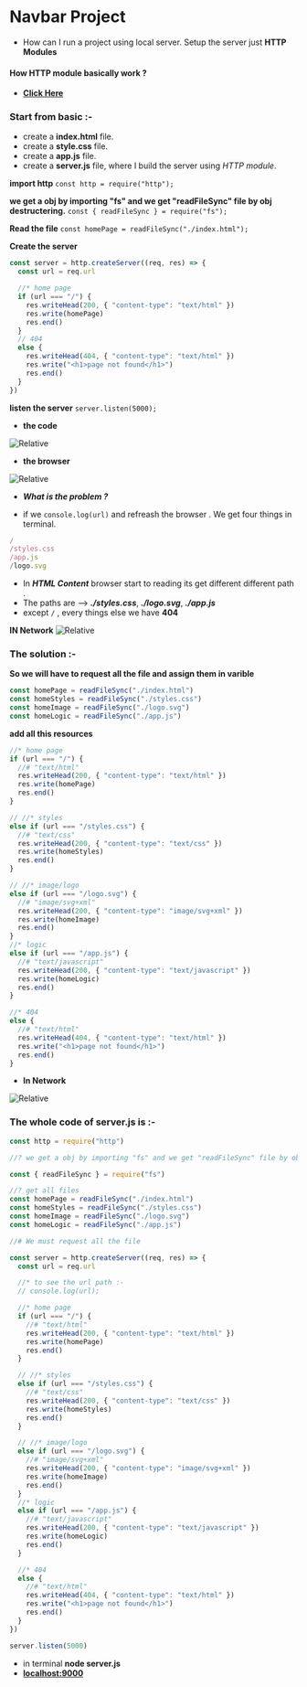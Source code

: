 # Navbar Project

- How can I run a project using local server. Setup the server just **HTTP Modules**

#### How HTTP module basically work ?

- [**Click Here**](https://github.com/yusuf-shahin/Basics-of-express.js)

### Start from basic :-

- create a **index.html** file.
- create a **style.css** file.
- create a **app.js** file.
- create a **server.js** file, where I build the server using _HTTP module_.

**import http**
`const http = require("http");`

**we get a obj by importing "fs" and we get "readFileSync" file by obj destructering.**
`const { readFileSync } = require("fs");`

**Read the file**
`const homePage = readFileSync("./index.html");`

**Create the server**

```js
const server = http.createServer((req, res) => {
  const url = req.url

  //* home page
  if (url === "/") {
    res.writeHead(200, { "content-type": "text/html" })
    res.write(homePage)
    res.end()
  }
  // 404
  else {
    res.writeHead(404, { "content-type": "text/html" })
    res.write("<h1>page not found</h1>")
    res.end()
  }
})
```

**listen the server**
`server.listen(5000);`

- **the code**

![Relative](./image/code.jfif)

- **the browser**

![Relative](./image/browser.jfif)

- **_What is the problem ?_**

- if we `console.log(url)` and refreash the browser . We get four things in terminal.

```js
/
/styles.css
/app.js
/logo.svg
```

- In **_HTML Content_** browser start to reading its get different different path .
- The paths are --> **_./styles.css_**, **_./logo.svg_**, **_./app.js_**
- except `/` , every things else we have **404**

**IN Network**
![Relative](./image/error-file.jpeg)

### The solution :-

**So we will have to request all the file and assign them in varible**

```js
const homePage = readFileSync("./index.html")
const homeStyles = readFileSync("./styles.css")
const homeImage = readFileSync("./logo.svg")
const homeLogic = readFileSync("./app.js")
```

**add all this resources**

```js
//* home page
if (url === "/") {
  //# "text/html"
  res.writeHead(200, { "content-type": "text/html" })
  res.write(homePage)
  res.end()
}

// //* styles
else if (url === "/styles.css") {
  //# "text/css"
  res.writeHead(200, { "content-type": "text/css" })
  res.write(homeStyles)
  res.end()
}

// //* image/logo
else if (url === "/logo.svg") {
  //# "image/svg+xml"
  res.writeHead(200, { "content-type": "image/svg+xml" })
  res.write(homeImage)
  res.end()
}
//* logic
else if (url === "/app.js") {
  //# "text/javascript"
  res.writeHead(200, { "content-type": "text/javascript" })
  res.write(homeLogic)
  res.end()
}

//* 404
else {
  //# "text/html"
  res.writeHead(404, { "content-type": "text/html" })
  res.write("<h1>page not found</h1>")
  res.end()
}
```

- **In Network**

![Relative](./image/ok-file.jpeg)

### The whole code of **server.js** is :-

```js
const http = require("http")

//? we get a obj by importing "fs" and we get "readFileSync" file by obj destructering.

const { readFileSync } = require("fs")

//? get all files
const homePage = readFileSync("./index.html")
const homeStyles = readFileSync("./styles.css")
const homeImage = readFileSync("./logo.svg")
const homeLogic = readFileSync("./app.js")

//# We must request all the file

const server = http.createServer((req, res) => {
  const url = req.url

  //* to see the url path :-
  // console.log(url);

  //* home page
  if (url === "/") {
    //# "text/html"
    res.writeHead(200, { "content-type": "text/html" })
    res.write(homePage)
    res.end()
  }

  // //* styles
  else if (url === "/styles.css") {
    //# "text/css"
    res.writeHead(200, { "content-type": "text/css" })
    res.write(homeStyles)
    res.end()
  }

  // //* image/logo
  else if (url === "/logo.svg") {
    //# "image/svg+xml"
    res.writeHead(200, { "content-type": "image/svg+xml" })
    res.write(homeImage)
    res.end()
  }
  //* logic
  else if (url === "/app.js") {
    //# "text/javascript"
    res.writeHead(200, { "content-type": "text/javascript" })
    res.write(homeLogic)
    res.end()
  }

  //* 404
  else {
    //# "text/html"
    res.writeHead(404, { "content-type": "text/html" })
    res.write("<h1>page not found</h1>")
    res.end()
  }
})

server.listen(5000)
```

- in terminal **node server.js**
- [**localhost:9000**](https://localhost:9000)
